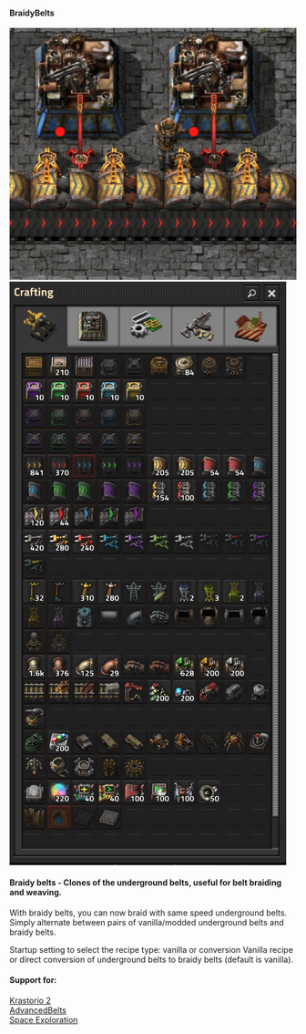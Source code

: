 #### BraidyBelts
 
![Braidy belts](/braiding.png)
![Crafting](/crafting.png)

#### Braidy belts - Clones of the underground belts, useful for belt braiding and weaving.

With braidy belts, you can now braid with same speed underground belts.
Simply alternate between pairs of vanilla/modded underground belts and braidy belts.

Startup setting to select the recipe type: vanilla or conversion
Vanilla recipe or direct conversion of underground belts to braidy belts (default is vanilla).

#### Support for:

[Krastorio 2](https://mods.factorio.com/mod/Krastorio2)  
[AdvancedBelts](https://mods.factorio.com/mod/AdvancedBelts)  
[Space Exploration](https://mods.factorio.com/mod/space-exploration)  
